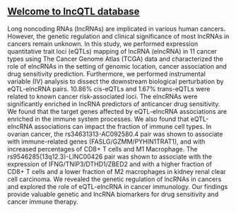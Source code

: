 ## [Welcome to lncQTL database](https://labinaili.shinyapps.io/lncQTL/)

Long noncoding RNAs (lncRNAs) are implicated in various human cancers. However, the genetic regulation and clinical significance of most lncRNAs in cancers remain unknown. In this study, we performed expression quantitative trait loci (eQTLs) mapping of lncRNA (elncRNA) in 11 cancer types using The Cancer Genome Atlas (TCGA) data and characterized the role of elncRNAs in the setting of genomic location, cancer association and drug sensitivity prediction. Furthermore, we performed instrumental variable (IV) analysis to dissect the downstream biological perturbation by eQTL-elncRNA pairs. 10.86% cis-eQTLs and 1.67% trans-eQTLs were related to known cancer risk-associated loci. The elncRNAs were significantly enriched in lncRNA predictors of anticancer drug sensitivity. We found that the target genes affected by eQTL-elncRNA associations are enriched in the immune system processes. We also found that eQTL-elncRNA associations can impact the fraction of immune cell types. In ovarian cancer, the rs34631313-AC092580.4 pair was shown to associate with immune-related genes (FASLG/GZMM/PYHIN1TRAT1), and with increased percentages of CD8+ T cells and M1 Macrophage. The rs9546285(13q12.3)-LINC00426 pair was shown to associate with the expression of IFNG/TNIP3/DTHD1/ZBED2 and with a higher fraction of CD8+ T cells and a lower fraction of M2 macrophages in kidney renal clear cell carcinoma. We revealed the genetic regulation of lncRNAs in cancers and explored the role of eQTL-elncRNA in cancer immunology. Our findings provide valuable genetic and lncRNA biomarkers for drug sensitivity and cancer immune therapy. 
